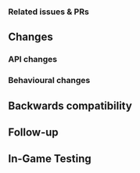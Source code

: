 <!-- Summarize your PR here. Keep it short and simple. -->
<!-- Explain existing problems or why this pull request is necessary -->

### Related issues & PRs
<!--
* Fixes #1
* Related to #2
-->

## Changes
### API changes
<!-- Any additions to the API that should be documented in release notes? -->
<!-- If not, you can delete this section -->

### Behavioural changes
<!-- Any change in how the server behaves, or its performance? -->
<!-- If not, you can delete this section -->

## Backwards compatibility
<!-- Any possible backwards incompatible changes? How are they solved, or how can they be solved? -->
<!-- If not, you can delete this section -->

## Follow-up
<!-- Suggest any actions to be done before/after merging this pull request -->
<!-- For example, future changes that this PR lays the groundwork for -->

## In-Game Testing
<!--
GAMEPLAY FEATURE PRS MUST BE TESTED IN-GAME.
Include any screenshots or videos of in-game testing here.
Any test plugin code should also be pasted here if it can't be adapted to a PHPUnit test.

If this isn't a gameplay PR, you can delete this section.
-->
